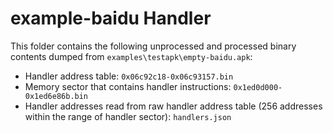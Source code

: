 # example-baidu Handler

This folder contains the following unprocessed and processed binary contents dumped from `examples\testapk\empty-baidu.apk`:

* Handler address table: `0x06c92c18-0x06c93157.bin`
* Memory sector that contains handler instructions: `0x1ed0d000-0x1ed6e86b.bin`
* Handler addresses read from raw handler address table (256 addresses within the range of handler sector): `handlers.json`
